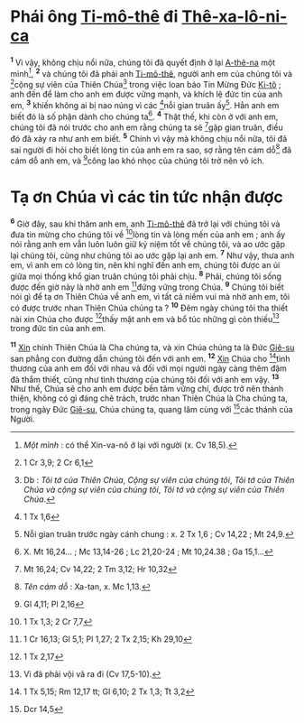 # Phái ông [Ti-mô-thê]() đi [Thê-xa-lô-ni-ca]()

<sup><b>1</b></sup> Vì vậy, không chịu nổi nữa, chúng tôi đã quyết định ở lại [A-thê-na]() một mình[^1-84b1b928-4493-40ee-83b1-cad8c1b07c87], <sup><b>2</b></sup> và chúng tôi đã phái anh [Ti-mô-thê](), người anh em của chúng tôi và [^1@-84b1b928-4493-40ee-83b1-cad8c1b07c87]cộng sự viên của Thiên Chúa[^2-84b1b928-4493-40ee-83b1-cad8c1b07c87] trong việc loan báo Tin Mừng Đức [Ki-tô]() ; anh đến để làm cho anh em được vững mạnh, và khích lệ đức tin của anh em, <sup><b>3</b></sup> khiến không ai bị nao núng vì các [^2@-84b1b928-4493-40ee-83b1-cad8c1b07c87]nỗi gian truân ấy[^3-84b1b928-4493-40ee-83b1-cad8c1b07c87]. Hẳn anh em biết đó là số phận dành cho chúng ta[^4-84b1b928-4493-40ee-83b1-cad8c1b07c87]. <sup><b>4</b></sup> Thật thế, khi còn ở với anh em, chúng tôi đã nói trước cho anh em rằng chúng ta sẽ [^3@-84b1b928-4493-40ee-83b1-cad8c1b07c87]gặp gian truân, điều đó đã xảy ra như anh em biết. <sup><b>5</b></sup> Chính vì vậy mà không chịu nổi nữa, tôi đã sai người đi hỏi cho biết lòng tin của anh em ra sao, sợ rằng tên cám dỗ[^5-84b1b928-4493-40ee-83b1-cad8c1b07c87] đã cám dỗ anh em, và [^4@-84b1b928-4493-40ee-83b1-cad8c1b07c87]công lao khó nhọc của chúng tôi trở nên vô ích.

# Tạ ơn Chúa vì các tin tức nhận được

<sup><b>6</b></sup> Giờ đây, sau khi thăm anh em, anh [Ti-mô-thê]() đã trở lại với chúng tôi và đưa tin mừng cho chúng tôi về [^5@-84b1b928-4493-40ee-83b1-cad8c1b07c87]lòng tin và lòng mến của anh em ; anh ấy nói rằng anh em vẫn luôn luôn giữ kỷ niệm tốt về chúng tôi, và ao ước gặp lại chúng tôi, cũng như chúng tôi ao ước gặp lại anh em. <sup><b>7</b></sup> Như vậy, thưa anh em, vì anh em có lòng tin, nên khi nghĩ đến anh em, chúng tôi được an ủi giữa mọi thống khổ gian truân chúng tôi phải chịu. <sup><b>8</b></sup> Phải, chúng tôi sống được đến giờ này là nhờ anh em [^6@-84b1b928-4493-40ee-83b1-cad8c1b07c87]đứng vững trong Chúa. <sup><b>9</b></sup> Chúng tôi biết nói gì để tạ ơn Thiên Chúa về anh em, vì tất cả niềm vui mà nhờ anh em, tôi có được trước nhan Thiên Chúa chúng ta ? <sup><b>10</b></sup> Đêm ngày chúng tôi tha thiết nài xin Chúa cho được [^7@-84b1b928-4493-40ee-83b1-cad8c1b07c87]thấy mặt anh em và bổ túc những gì còn thiếu[^6-84b1b928-4493-40ee-83b1-cad8c1b07c87] trong đức tin của anh em.

<sup><b>11</b></sup> [Xin]() chính Thiên Chúa là Cha chúng ta, và xin Chúa chúng ta là Đức [Giê-su]() san phẳng con đường dẫn chúng tôi đến với anh em. <sup><b>12</b></sup> [Xin]() Chúa cho [^8@-84b1b928-4493-40ee-83b1-cad8c1b07c87]tình thương của anh em đối với nhau và đối với mọi người ngày càng thêm đậm đà thắm thiết, cũng như tình thương của chúng tôi đối với anh em vậy. <sup><b>13</b></sup> Như thế, Chúa sẽ cho anh em được bền tâm vững chí, được trở nên thánh thiện, không có gì đáng chê trách, trước nhan Thiên Chúa là Cha chúng ta, trong ngày Đức [Giê-su](), Chúa chúng ta, quang lâm cùng với [^9@-84b1b928-4493-40ee-83b1-cad8c1b07c87]các thánh của Người.

[^1-84b1b928-4493-40ee-83b1-cad8c1b07c87]: _Một mình_ : có thể Xin-va-nô ở lại với người (x. Cv 18,5).

[^2-84b1b928-4493-40ee-83b1-cad8c1b07c87]: Db : _Tôi tớ của Thiên Chúa_, _Cộng sự viên của chúng tôi_, _Tôi tớ của Thiên Chúa và cộng sự viên của chúng tôi_, _Tôi tớ và cộng sự viên của Thiên Chúa_.

[^3-84b1b928-4493-40ee-83b1-cad8c1b07c87]: Nỗi gian truân trước ngày cánh chung : x. 2 Tx 1,6 ; Cv 14,22 ; Mt 24,9.

[^4-84b1b928-4493-40ee-83b1-cad8c1b07c87]: X. Mt 16,24... ; Mc 13,14-26 ; Lc 21,20-24 ; Mt 10,24.38 ; Ga 15,1...

[^5-84b1b928-4493-40ee-83b1-cad8c1b07c87]: _Tên cám dỗ_ : Xa-tan, x. Mc 1,13.

[^6-84b1b928-4493-40ee-83b1-cad8c1b07c87]: Vì đã phải vội vã ra đi (Cv 17,5-10).

[^1@-84b1b928-4493-40ee-83b1-cad8c1b07c87]: 1 Cr 3,9; 2 Cr 6,1

[^2@-84b1b928-4493-40ee-83b1-cad8c1b07c87]: 1 Tx 1,6

[^3@-84b1b928-4493-40ee-83b1-cad8c1b07c87]: Mt 16,24; Cv 14,22; 2 Tm 3,12; Hr 10,32

[^4@-84b1b928-4493-40ee-83b1-cad8c1b07c87]: Gl 4,11; Pl 2,16

[^5@-84b1b928-4493-40ee-83b1-cad8c1b07c87]: 1 Tx 1,3; 2 Cr 7,7

[^6@-84b1b928-4493-40ee-83b1-cad8c1b07c87]: 1 Cr 16,13; Gl 5,1; Pl 1,27; 2 Tx 2,15; Kh 29,10

[^7@-84b1b928-4493-40ee-83b1-cad8c1b07c87]: 1 Tx 2,17

[^8@-84b1b928-4493-40ee-83b1-cad8c1b07c87]: 1 Tx 5,15; Rm 12,17 tt; Gl 6,10; 2 Tx 1,3; Tt 3,2

[^9@-84b1b928-4493-40ee-83b1-cad8c1b07c87]: Dcr 14,5
